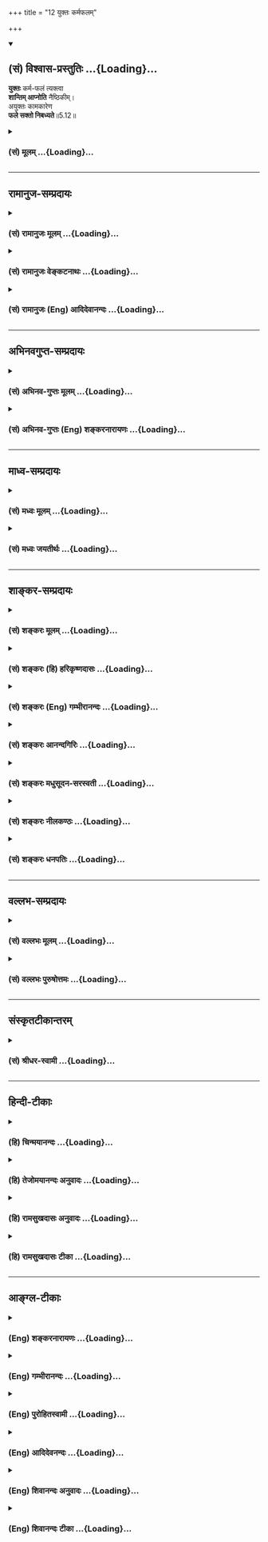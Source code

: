 +++
title = "12 युक्तः कर्मफलम्"

+++
<div class="js_include" newlevelforh1="2" title="(सं) विश्वास-प्रस्तुतिः" unfilled url="/mahAbhAratam/vyAsaH/shlokashaH/06-bhIShma-parva/03-bhagavad-gItA-parva/saMskRtam/vishvAsa-prastutiH/05_karma-saMnyAsa-yogaH/12_yuktaH_karmaphala.md">
<details open><summary><h2>(सं) विश्वास-प्रस्तुतिः ...{Loading}...</h2></summary>

**युक्तः** कर्म-फलं त्यक्त्वा  
**शान्तिम् आप्नोति** नैष्ठिकीम्।  
अयुक्तः कामकारेण  
**फले सक्तो निबध्यते**॥5.12॥
</details>
</div>
<div class="js_include collapsed" newlevelforh1="3" title="(सं) मूलम्" unfilled url="/mahAbhAratam/vyAsaH/shlokashaH/06-bhIShma-parva/03-bhagavad-gItA-parva/saMskRtam/mUlam/05_karma-saMnyAsa-yogaH/12_yuktaH_karmaphala.md">
<details><summary><h3>(सं) मूलम् ...{Loading}...</h3></summary>

युक्तः कर्मफलं त्यक्त्वा शान्तिमाप्नोति नैष्ठिकीम्।  
अयुक्तः कामकारेण फले सक्तो निबध्यते।।5.12।।
</details>
</div>


_________________
## रामानुज-सम्प्रदायः
<div class="js_include collapsed" newlevelforh1="3" title="(सं) रामानुजः मूलम्" unfilled url="/mahAbhAratam/vyAsaH/shlokashaH/06-bhIShma-parva/03-bhagavad-gItA-parva/saMskRtam/rAmAnujaH/mUlam/05_karma-saMnyAsa-yogaH/12_yuktaH_karmaphala.md">
<details><summary><h3>(सं) रामानुजः मूलम् ...{Loading}...</h3></summary>

।।5.12।।**युक्तः** आत्मव्यतिरिक्तफलेषु अचपलः आत्मैकप्रवणः **कर्मफलं
त्यक्त्वा** केवलात्मशुद्धये कर्मानुष्ठाय **नैष्ठिकीं शान्तिम् आप्नोति**
स्थिराम् आत्मानुभवरूपां निर्वृतिम् आप्नोति। **अयुक्तः**
आत्मव्यतिरिक्तफलेषु चपलः आत्मावलोकनविमुखः **कामकारेण फले सक्तः** कर्माणि
कुर्वन् नित्यं कर्मभिः **बध्यते** नित्यसंसारी भवति। अतः फलसङ्गरहित
इन्द्रियाकारेण परिणतायां प्रकृतौ कर्माणि संन्यस्य आत्मनो बन्धमोचनाय एव
कर्माणि कुर्वीत इति उक्तं भवति। अथ देहाकारपरिणतायां प्रकृतौ
कर्तृत्वसंन्यास उच्यते

</details>
</div>
<div class="js_include collapsed" newlevelforh1="3" title="(सं) रामानुजः वेङ्कटनाथः" unfilled url="/mahAbhAratam/vyAsaH/shlokashaH/06-bhIShma-parva/03-bhagavad-gItA-parva/saMskRtam/rAmAnujaH/venkaTanAthaH/05_karma-saMnyAsa-yogaH/12_yuktaH_karmaphala.md">
<details><summary><h3>(सं) रामानुजः वेङ्कटनाथः ...{Loading}...</h3></summary>

  
  
।।5.12।। एकस्यैव कर्मणो बन्धहेतुत्वं मोक्षहेतुत्वं च
फलसङ्गतदभावादिरूपसहकारिविशेषाद्युज्यत इतीममर्थं विशदयति युक्तः इति
श्लोकेन। अत्र युक्तशब्देन समाहितचेतस्त्वमुच्यते। तच्चात्र
फलान्तरविरक्तिपूर्वकमात्मप्रावण्यमेवेति व्यञ्जनाय
आत्मव्यतिरिक्तेत्याद्युक्तम्। कर्मफलं त्यक्त्वेति
वचनात्कर्मस्वरूपानुष्ठानं पूर्वोक्तमिहार्थसिद्धं दर्शितम्। नैष्ठिकीं
शान्तिमित्यनेन साक्षान्मोक्षप्रतीतिः स्यात्। तद्व्युदासायाह स्थिरामिति।
प्रकरणलब्धोऽयं विशेषः। निष्ठायां भवतीति नैष्ठिकी। कामकारेण इति न
स्वैराचारो विवक्षितः तस्य दूरनिरस्तत्वात्। अतः कामकर्तृकंप्रेरणं कामकारः
तेन यथाभिमतफलसङ्गमात्रं विवक्षितमित्याह कामकारेण फले सक्त इति। निबध्यत
इत्यत्रोपसर्गेण नितरां बन्धो विवक्षित इति दर्शयतिनित्यसंसारी भवतीति।
वर्तमानव्यपदेशाद्वा तथा विवक्षा।  
  

</details>
</div>
<div class="js_include collapsed" newlevelforh1="3" title="(सं) रामानुजः (Eng) आदिदेवानन्दः" unfilled url="/mahAbhAratam/vyAsaH/shlokashaH/06-bhIShma-parva/03-bhagavad-gItA-parva/saMskRtam/rAmAnujaH/english/AdidevAnandaH/05_karma-saMnyAsa-yogaH/12_yuktaH_karmaphala.md">
<details><summary><h3>(सं) रामानुजः (Eng) आदिदेवानन्दः ...{Loading}...</h3></summary>

5.12 A Yogin is one who has no hankering for fruits other than the self,
and who is exclusively devoted to the self. If a man renounces the fruits of actions and performs actions merely for the purification of himself, he attains lasting peace, i.e., he attains bliss which is of the form of lasting experience of the self. The unsteady person is one who is inclined towards fruits other than the self. He has turned himself away from the vision of the self. Being impelled by desire, he becomes attached to fruits of actions, and remains bound for ever by them. That is, he becomes a perpetual Samsarin or one involved in transmigratory cycle endlessly. What is said is this: Free of attachment for fruits and attributing one's actions to Prakrti which has developed into the form of senses, one should perform actions merely to free the self from bondage. Next, the shifting of agency to Prakrti, from which the body has come into existence, is described:

</details>
</div>


_________________
## अभिनवगुप्त-सम्प्रदायः
<div class="js_include collapsed" newlevelforh1="3" title="(सं) अभिनव-गुप्तः मूलम्" unfilled url="/mahAbhAratam/vyAsaH/shlokashaH/06-bhIShma-parva/03-bhagavad-gItA-parva/saMskRtam/abhinava-guptaH/mUlam/05_karma-saMnyAsa-yogaH/12_yuktaH_karmaphala.md">
<details><summary><h3>(सं) अभिनव-गुप्तः मूलम् ...{Loading}...</h3></summary>

।।5.12।। युक्त इति। नैष्ठिकीम् अपुनरावर्तिनीम्।

</details>
</div>
<div class="js_include collapsed" newlevelforh1="3" title="(सं) अभिनव-गुप्तः (Eng) शङ्करनारायणः" unfilled url="/mahAbhAratam/vyAsaH/shlokashaH/06-bhIShma-parva/03-bhagavad-gItA-parva/saMskRtam/abhinava-guptaH/english/shankaranArAyaNaH/05_karma-saMnyAsa-yogaH/12_yuktaH_karmaphala.md">
<details><summary><h3>(सं) अभिनव-गुप्तः (Eng) शङ्करनारायणः ...{Loading}...</h3></summary>

5.12 Yuktah etc. Highest : that from which there is no return.

</details>
</div>


_________________
## माध्व-सम्प्रदायः
<div class="js_include collapsed" newlevelforh1="3" title="(सं) मध्वः मूलम्" unfilled url="/mahAbhAratam/vyAsaH/shlokashaH/06-bhIShma-parva/03-bhagavad-gItA-parva/saMskRtam/madhvaH/mUlam/05_karma-saMnyAsa-yogaH/12_yuktaH_karmaphala.md">
<details><summary><h3>(सं) मध्वः मूलम् ...{Loading}...</h3></summary>

।।5.12।। पुनर्युक्त्यादिनियमनार्थं युक्तायुक्तफलमाह युक्त इति। युक्तो
योगयुक्तः।

</details>
</div>
<div class="js_include collapsed" newlevelforh1="3" title="(सं) मध्वः जयतीर्थः" unfilled url="/mahAbhAratam/vyAsaH/shlokashaH/06-bhIShma-parva/03-bhagavad-gItA-parva/saMskRtam/madhvaH/jayatIrthaH/05_karma-saMnyAsa-yogaH/12_yuktaH_karmaphala.md">
<details><summary><h3>(सं) मध्वः जयतीर्थः ...{Loading}...</h3></summary>

।।5.12।। तथापि युक्त इत्येतत् पुनरुक्तमित्यत आह **पुनरि**ति।
युक्तिर्योगः। आदिपदेन सन्न्यासः। युक्तायुक्तेत्युपलक्षणम्।
सन्न्यास्यसन्न्यासीत्यपि ग्राह्यम्। प्राक् सन्न्यासयोगौ मिलितावेव फलं
साधयतो नान्यतरपरित्यागेनान्यतर इति नियमज्ञापनार्थं तयोः फलमुक्तम्।
इदानीं तु तावेव मोक्षसाधनम् न तु तदुभयत्यागेनान्यदिति नियमज्ञापनाय
योगसन्न्यासवतस्तदुभयाभाववतश्च मुक्तिसंसारविस्तारलक्षणं फलमाहेत्यर्थः।
युक्तशब्दस्य सहिताद्यर्थनिवारणायार्थमाह **युक्त** इति।

</details>
</div>


_________________
## शाङ्कर-सम्प्रदायः
<div class="js_include collapsed" newlevelforh1="3" title="(सं) शङ्करः मूलम्" unfilled url="/mahAbhAratam/vyAsaH/shlokashaH/06-bhIShma-parva/03-bhagavad-gItA-parva/saMskRtam/shankaraH/mUlam/05_karma-saMnyAsa-yogaH/12_yuktaH_karmaphala.md">
<details><summary><h3>(सं) शङ्करः मूलम् ...{Loading}...</h3></summary>

।।5.12।। **युक्तः** ईश्वराय कर्माणि करोमि न मम फलाय इत्येवं समाहितः सन्
**कर्मफलं त्यक्त्वा** परित्यज्य शान्तिं मोक्षाख्याम् **आप्नोति
नैष्ठिकीं** निष्ठायां भवां
सत्त्वशुद्धिज्ञानप्राप्तिसर्वकर्मसंन्यासज्ञाननिष्ठाक्रमेणेति वाक्यशेषः।
यस्तु पुनः अयुक्तः असमाहितः **कामकारेण** करणं कारः कामस्य कारः कामकारः
तेन कामकारेण कामप्रेरिततयेत्यर्थः मम फलाय इदं करोमि कर्म इत्येवं **फले
सक्तः निबध्यते।** अतः त्वं युक्तो भव इत्यर्थः।। यस्तु परमार्थदर्शी सः

</details>
</div>
<div class="js_include collapsed" newlevelforh1="3" title="(सं) शङ्करः (हि) हरिकृष्णदासः" unfilled url="/mahAbhAratam/vyAsaH/shlokashaH/06-bhIShma-parva/03-bhagavad-gItA-parva/saMskRtam/shankaraH/hindI/harikRShNadAsaH/05_karma-saMnyAsa-yogaH/12_yuktaH_karmaphala.md">
<details><summary><h3>(सं) शङ्करः (हि) हरिकृष्णदासः ...{Loading}...</h3></summary>

।।5.12।। क्योंकि सब कर्म ईश्वरके लिये ही हैं मेरे फलके लिये नहीं इस
प्रकार निश्चयवाला योगी कर्मफलका त्याग करके ज्ञाननिष्ठामें होनेवाली
मोक्षरूप परम शान्तिको प्राप्त हो जाता है। यहाँ पहले अन्तःकरणकी शुद्धि
फिर ज्ञानप्राप्ति फिर सर्वकर्मसंन्यासरूप ज्ञाननिष्ठाकी प्राप्ति इस
प्रकार क्रमसे परम शान्तिको प्राप्त होता है इतना वाक्य अधिक समझ लेना
चाहिये। परंतु जो अयुक्त है अर्थात् उपर्युक्त निश्चयवाला नहीं है वह कामकी
प्रेरणासे अपने फलके लिये यह कर्म मैं करता हूँ इस प्रकार फलमें आसक्त होकर
बँधता है। इसलिये तू युक्त हो अर्थात् उपर्युक्त निश्चयवाला हो यह अभिप्राय
है। करणका नाम कार है कामके करणका नाम कामकार है उसमें तृतीया विभक्ति
जो़ड़नेसे कामके कारणसे अर्थात् कामकी प्रेरणासे यह अर्थ हुआ।

</details>
</div>
<div class="js_include collapsed" newlevelforh1="3" title="(सं) शङ्करः (Eng) गम्भीरानन्दः" unfilled url="/mahAbhAratam/vyAsaH/shlokashaH/06-bhIShma-parva/03-bhagavad-gItA-parva/saMskRtam/shankaraH/english/gambhIrAnandaH/05_karma-saMnyAsa-yogaH/12_yuktaH_karmaphala.md">
<details><summary><h3>(सं) शङ्करः (Eng) गम्भीरानन्दः ...{Loading}...</h3></summary>

5.12 Tyaktva, giving up; karma-phalam, the result of work; yuktah, by
becoming resolute in faith, by having this conviction thus-'Actions are
for God, not for my gain'; apnoti, attains; santim, Peace, called
Liberation; naisthikim arising from steadfastness. It is to be
understood that he attains this through the stages of purification of
the heart, acisition of Knowledge, renunciation of all actions, and
steadfastness in Knowledge. On the other hand, however, he who is
ayuktah, lacking in resolute faith; he, phale saktah, being attached to
result; thinking, 'I am doing this work for my gain'; kama-karena, under
the impulsion of desire-kara is the same as karana (action); the action
of desire (kama-kara; under that impulsion of desire, i.e. being
prompted by desire; nibadhyate, gets bound. Therefore you become
resolute in faith. This is the idea. But one who has experienced the
supreme Reality-

</details>
</div>
<div class="js_include collapsed" newlevelforh1="3" title="(सं) शङ्करः आनन्दगिरिः" unfilled url="/mahAbhAratam/vyAsaH/shlokashaH/06-bhIShma-parva/03-bhagavad-gItA-parva/saMskRtam/shankaraH/AnandagiriH/05_karma-saMnyAsa-yogaH/12_yuktaH_karmaphala.md">
<details><summary><h3>(सं) शङ्करः आनन्दगिरिः ...{Loading}...</h3></summary>

।।5.12।। इतश्च सङ्गं त्यक्त्वा कर्मानुष्ठानं त्वया कर्तव्यमित्याह
**यस्माच्चेति।** युक्तः सन्फलं त्यक्त्वा कर्म कुर्वन्मोक्षाख्यां शान्तिं
यस्मादाप्नोति तस्माच्च त्वया सङ्गं त्यक्त्वा कर्म कर्तव्यमिति योजना।
विपक्षे दोषमाह **अयुक्त इति।** युक्तत्वं व्याकरोति **ईश्वरायेति।** फलं
परित्यज्य कर्म कुर्वन्निति शेषः। नैष्ठिकी शान्तिरित्येतदेव विशदयति
**सत्त्वेति।** द्वितीयमर्धं विभजते **यस्त्विति।** असमाधाने दोषादर्जुनस्य
नियोगं दर्शयति **अतस्त्वमिति।**

</details>
</div>
<div class="js_include collapsed" newlevelforh1="3" title="(सं) शङ्करः मधुसूदन-सरस्वती" unfilled url="/mahAbhAratam/vyAsaH/shlokashaH/06-bhIShma-parva/03-bhagavad-gItA-parva/saMskRtam/shankaraH/madhusUdana-sarasvatI/05_karma-saMnyAsa-yogaH/12_yuktaH_karmaphala.md">
<details><summary><h3>(सं) शङ्करः मधुसूदन-सरस्वती ...{Loading}...</h3></summary>

।।5.12।। कर्तृत्वाभिमानसाम्येऽपि तेनैव कर्मणा कश्चिन्मुच्यते कश्चित्तु
बध्यत इति वैषम्ये को हेतुरिति तत्राह युक्तः ईश्वरायैवैतानि कर्माणि न मभ
फलायेत्येवमभिप्रायवान्कर्मफलं त्यक्त्वा कर्माणि कुर्वन् शान्तिं
मोक्षाख्यामाप्नोति। नैष्ठिकीं सत्त्वशुद्धिं
नित्यानित्यवस्तुविवेकसंन्यासज्ञाननिष्ठाक्रमेण जातामिति यावत्। यस्तु
पुनरयुक्त ईश्वरायैवैतानि कर्माणि न मम फलायेत्यभिप्रायशून्यः स कामकारेण
कामतः प्रवृत्त्या मम फलायैवेदं कर्म करोमीति फले सक्तो निबध्यते
कर्मभिर्नितरां संसारबन्धं प्राप्नोति। यस्मादेवं तस्मात्त्वमपि युक्तः
सन्कर्माणि कुर्विति वाक्यशेषः।

</details>
</div>
<div class="js_include collapsed" newlevelforh1="3" title="(सं) शङ्करः नीलकण्ठः" unfilled url="/mahAbhAratam/vyAsaH/shlokashaH/06-bhIShma-parva/03-bhagavad-gItA-parva/saMskRtam/shankaraH/nIlakaNThaH/05_karma-saMnyAsa-yogaH/12_yuktaH_karmaphala.md">
<details><summary><h3>(सं) शङ्करः नीलकण्ठः ...{Loading}...</h3></summary>

।।5.12।। किंच **युक्त इति।** युक्तो ब्रह्मण्याधाय
कर्माणीत्यादिनोक्तलक्षणः कर्मणां फलं त्यक्त्वा ईश्वरे समर्प्य शान्तिं
कैवल्यं नैष्ठिकीं सत्वशुद्ध्यादिक्रमप्राप्तब्रह्मनिष्ठाफलभूतां
प्राप्नोति। अयुक्तस्तद्विपरीतः कामकारेण स्वैरवृत्त्या फले सक्तः सन्
नितरां बध्यते।

</details>
</div>
<div class="js_include collapsed" newlevelforh1="3" title="(सं) शङ्करः धनपतिः" unfilled url="/mahAbhAratam/vyAsaH/shlokashaH/06-bhIShma-parva/03-bhagavad-gItA-parva/saMskRtam/shankaraH/dhanapatiH/05_karma-saMnyAsa-yogaH/12_yuktaH_karmaphala.md">
<details><summary><h3>(सं) शङ्करः धनपतिः ...{Loading}...</h3></summary>

।।5.12।। न केवलं सत्त्वशुद्य्धर्थमेव कर्माण्यनुष्ठेयान्यपितु परंपरया
मोक्षायापीत्याह **युक्त इति।** युक्तः परमेश्वराय कर्माणि न मम
फलायेत्येवं समाहितः सन् फर्मफलं परित्यज्य शान्तिं मोक्षाख्यां नैष्ठिकीं
निष्ठायां भवां सत्त्वशुद्धिज्ञानप्राप्तिसर्वकर्मसंन्यासज्ञाननिष्ठाक्रमेण
प्राप्नोति। विपक्षे दोषमाह। यस्तु पुनरयुक्तोऽसमाहितः कामकारेण
कामप्रेरणया फलार्थमिदं कर्म करोमीत्येवं फले सक्तः स निबध्यतेऽतस्त्वं
युक्तः सन् कर्माणि कुर्वित्यभिप्रायः।

</details>
</div>


_________________
## वल्लभ-सम्प्रदायः
<div class="js_include collapsed" newlevelforh1="3" title="(सं) वल्लभः मूलम्" unfilled url="/mahAbhAratam/vyAsaH/shlokashaH/06-bhIShma-parva/03-bhagavad-gItA-parva/saMskRtam/vallabhaH/mUlam/05_karma-saMnyAsa-yogaH/12_yuktaH_karmaphala.md">
<details><summary><h3>(सं) वल्लभः मूलम् ...{Loading}...</h3></summary>

।।5.12।। एवं च योगेन कर्मकरणे मोक्षं विपरीते बन्धनं चाह युक्त इति।
शान्तिः फलं तत्र च बन्धः।

</details>
</div>
<div class="js_include collapsed" newlevelforh1="3" title="(सं) वल्लभः पुरुषोत्तमः" unfilled url="/mahAbhAratam/vyAsaH/shlokashaH/06-bhIShma-parva/03-bhagavad-gItA-parva/saMskRtam/vallabhaH/puruShottamaH/05_karma-saMnyAsa-yogaH/12_yuktaH_karmaphala.md">
<details><summary><h3>(सं) वल्लभः पुरुषोत्तमः ...{Loading}...</h3></summary>

  
  
।।5.12।। ननु साधनदशायां फलत्यागेन कर्मकरणं किम्प्रयोजनकं इत्याशङ्क्याह
युक्त इति। युक्तो भगवद्भजनैकनिष्ठः सन् कर्मफलं त्यक्त्वा
भगवदाज्ञारूपत्वेन कर्म करोति स नैष्ठिकीं भगवत्तोपरूपां शान्तिं
भगवदाज्ञाकरणाभावं तापरहितभगवदाज्ञाकरणतोपरूपां प्राप्नोतीत्यर्थः। अतः
साधनदशायामपि भगवदाज्ञात्वेन कर्मकरणमुत्तममिति भावः। अभगवदीयस्तु फलाशया
कर्मकरणेन बद्धो भवतीत्याह अयुक्त इति। अयुक्तः अभगवदीयः कामकारेण कामनया
प्रवृत्तः फले सक्तः सन्निबध्यते नितरां बद्धो भवति। न भगवत्सम्बन्धं
प्राप्नोतीत्यर्थः।  
  

</details>
</div>


_________________
## संस्कृतटीकान्तरम्
<div class="js_include collapsed" newlevelforh1="3" title="(सं) श्रीधर-स्वामी" unfilled url="/mahAbhAratam/vyAsaH/shlokashaH/06-bhIShma-parva/03-bhagavad-gItA-parva/saMskRtam/shrIdhara-svAmI/05_karma-saMnyAsa-yogaH/12_yuktaH_karmaphala.md">
<details><summary><h3>(सं) श्रीधर-स्वामी ...{Loading}...</h3></summary>

।।5.12।। ननु तेनैव कर्मणा कश्चिन्मुच्यते कश्चिद्बध्यत इति व्यवस्था कथमत
आह **युक्त इति।** युक्तः परमेश्वरैकनिष्ठः सन्कर्मणां फलं त्यक्त्वा
कर्माणि कुर्वन्नात्यन्तिकीं शान्तिं मोक्षं प्राप्नोति। अयुक्तस्तु
बहिर्मुखः कामकारेण कामतः प्रवृत्त्या फले आसक्तो नितरां बन्धं प्राप्नोति।

</details>
</div>


_________________
## हिन्दी-टीकाः
<div class="js_include collapsed" newlevelforh1="3" title="(हि) चिन्मयानन्दः" unfilled url="/mahAbhAratam/vyAsaH/shlokashaH/06-bhIShma-parva/03-bhagavad-gItA-parva/hindI/chinmayAnandaH/05_karma-saMnyAsa-yogaH/12_yuktaH_karmaphala.md">
<details><summary><h3>(हि) चिन्मयानन्दः ...{Loading}...</h3></summary>

।।5.12।। कर्मफल की प्राप्ति की चिन्ताओं से मुक्त होकर सम्यक् प्रकार से
कर्माचरण के द्वारा कर्मयोगी को अनिर्वचनीय शान्ति प्राप्त होती है। यह
शान्ति आर्थिक अथवा राजनैतिक परिस्थितियों द्वारा उत्पन्न की जाने वाली कोई
वस्तु नहीं है। संविधान बनाने वाली संस्थाओं तथा अन्तर्राष्ट्रीय संगठनों
के द्वारा भी इस शान्ति को स्थापित नहीं किया जा सकता। यह तो मनुष्य के मन
की वह स्थिति है जबकि उसका आन्तरिक संसार विक्षुब्ध करने वाले विचारों के
मदोन्मत्त तूफानों से विचलित नहीं होता। शान्ति एक अखण्डानुभूति एवं एक
संगठित व्यक्तित्व को सुरभि है। यज्ञ भावना से कर्म करते हुए इस शान्ति को
प्राप्त करना ही यहां प्रतिपादित क्रांतिकारी सिद्धांत है। जब साधक
कर्तृत्व के अभिमान और फल की आसक्ति का त्याग करके अपने कर्तव्य कर्म करता
है तब उसे कर्मयोग निष्ठा की शान्ति शीघ्र ही प्राप्त होती है। इसी बात पर
अधिक बल देने के लिये भगवान् कहते हैं कि कर्मयोगी के विपरीत जो अयुक्त
पुरुष है वह अभिमान तथा फलासक्ति के कारण अपने ही कर्मों से बँधता है। जो
औषधि कम मात्रा में उपचार का कार्य करती है उसी का अधिक मात्रा में सेवन
मृत्यु का कारण बन सकता है जैसे नींद की गोलियाँ। जो शस्त्र आत्मरक्षण का
साधन है वही आत्महनन का भी कारण बन सकता है। इसी प्रकार जगत् में अविवेक से
कार्य करने पर संतोष और आनन्द के आलोक के मिलन के स्थान पर दृढ़तर बन्धन और
अथाह अन्धकारमय जीवन प्राप्त होता है। इसका एकमात्र कारण है हमारी किसी
फलविशेष के लिए कामना। भविष्य मे अपने मन के अनुकूल स्थिति को चाहने का नाम
है कामना अथवा इच्छा। यदि एक मेंढक अपना विस्तार करता हुआ बैल के आकार का
बनने का प्रयत्न करे तो उसका अन्त दुखपूर्ण ही होगा। एक परिच्छिन्न
सार्मथ्य का जीव स्वयं के अनुकूल और इष्ट परिस्थिति का निर्माण करने में
सर्वथा असमर्थ है। उसका प्रयत्न उस मेढक के समान ही होने के कारण
अविवेकपूर्ण है। उसको यह समझना चाहिए कि कर्म करने में वह स्वतन्त्र है
परन्तु कर्मफल अनेक नियमों के अनुसार प्राप्त होने के कारण फल प्राप्ति में
वह परवश है। इसलिए किसी फलविशेष में आसक्त होकर उसका आग्रह रखना केवल
अज्ञान के सिवाय और कुछ नहीं। परन्तु जो परमार्थदर्शी हैं उसके विषय में
कहते हैं

</details>
</div>
<div class="js_include collapsed" newlevelforh1="3" title="(हि) तेजोमयानन्दः अनुवादः" unfilled url="/mahAbhAratam/vyAsaH/shlokashaH/06-bhIShma-parva/03-bhagavad-gItA-parva/hindI/tejomayAnandaH/anuvAdaH/05_karma-saMnyAsa-yogaH/12_yuktaH_karmaphala.md">
<details><summary><h3>(हि) तेजोमयानन्दः अनुवादः ...{Loading}...</h3></summary>

।।5.12।। युक्त पुरुष कर्मफल का त्याग करके परम शान्ति को प्राप्त होता
है; और अयुक्त पुरुष फल में आसक्त हुआ कामना के द्वारा बँधता है।।

</details>
</div>
<div class="js_include collapsed" newlevelforh1="3" title="(हि) रामसुखदासः अनुवादः" unfilled url="/mahAbhAratam/vyAsaH/shlokashaH/06-bhIShma-parva/03-bhagavad-gItA-parva/hindI/rAmasukhadAsaH/anuvAdaH/05_karma-saMnyAsa-yogaH/12_yuktaH_karmaphala.md">
<details><summary><h3>(हि) रामसुखदासः अनुवादः ...{Loading}...</h3></summary>

।।5.12।। कर्मयोगी कर्मफलका त्याग करके नैष्ठिकी शान्तिको प्राप्त होता है।
परन्तु सकाम मनुष्य कामनाके कारण फलमें आसक्त होकर बँध जाता है।

</details>
</div>
<div class="js_include collapsed" newlevelforh1="3" title="(हि) रामसुखदासः टीका" unfilled url="/mahAbhAratam/vyAsaH/shlokashaH/06-bhIShma-parva/03-bhagavad-gItA-parva/hindI/rAmasukhadAsaH/TIkA/05_karma-saMnyAsa-yogaH/12_yuktaH_karmaphala.md">
<details><summary><h3>(हि) रामसुखदासः टीका ...{Loading}...</h3></summary>

5.12।।***व्याख्या--*'युक्तः'--**इस पदका अर्थ प्रसङ्गके अनुसार लिया
जाता है; जैसे--इसी अध्यायके आठवें श्लोकमें अपनेको अकर्ता माननेवाले
साङ्ख्ययोगीके लिये **'युक्तः'** पद आया है, ऐसे ही यहाँ कर्मफलका त्याग
करनेवाले कर्मयोगीके लिये **'युक्तः'** पद आया है। जिनका उद्देश्य 'समता' है
वे सभी पुरुष युक्त अर्थात् योगी हैं। यहाँ कर्मयोगीका प्रकरण चल रहा है,
इसलिये यहाँ '**युक्तः'** पद ऐसे कर्मयोगीके लिये आया है, जिसकी बुद्धि
व्यवसायात्मिका होनेसे जिसमें सांसारिक कामनाओंका अभाव हो गया है।

</details>
</div>


_________________
## आङ्ग्ल-टीकाः
<div class="js_include collapsed" newlevelforh1="3" title="(Eng) शङ्करनारायणः" unfilled url="/mahAbhAratam/vyAsaH/shlokashaH/06-bhIShma-parva/03-bhagavad-gItA-parva/english/shankaranArAyaNaH/05_karma-saMnyAsa-yogaH/12_yuktaH_karmaphala.md">
<details><summary><h3>(Eng) शङ्करनारायणः ...{Loading}...</h3></summary>

5.12. Having abandoned \[the attachment for\] the fruit of actions, the master of Yoga attains the highest Peace. \[But\] the person, other than the master of Yoga, attached to the fruit of action, is bound by his action born of desire.

</details>
</div>
<div class="js_include collapsed" newlevelforh1="3" title="(Eng) गम्भीरानन्दः" unfilled url="/mahAbhAratam/vyAsaH/shlokashaH/06-bhIShma-parva/03-bhagavad-gItA-parva/english/gambhIrAnandaH/05_karma-saMnyAsa-yogaH/12_yuktaH_karmaphala.md">
<details><summary><h3>(Eng) गम्भीरानन्दः ...{Loading}...</h3></summary>

5.12 Giving up the result of work by becoming resolute in faith, one attains Peace arising from steadfastness. One who is lacking in resolute faith, being attached to the result under the impulsion of desire,
becomes bound.

</details>
</div>
<div class="js_include collapsed" newlevelforh1="3" title="(Eng) पुरोहितस्वामी" unfilled url="/mahAbhAratam/vyAsaH/shlokashaH/06-bhIShma-parva/03-bhagavad-gItA-parva/english/purohitasvAmI/05_karma-saMnyAsa-yogaH/12_yuktaH_karmaphala.md">
<details><summary><h3>(Eng) पुरोहितस्वामी ...{Loading}...</h3></summary>

5.12 Having abandoned the fruit of action, he wins eternal peace. Others unacquainted with spirituality, led by desire and clinging to the benefit which they think will follow their actions, become entangled in them.

</details>
</div>
<div class="js_include collapsed" newlevelforh1="3" title="(Eng) आदिदेवनन्दः" unfilled url="/mahAbhAratam/vyAsaH/shlokashaH/06-bhIShma-parva/03-bhagavad-gItA-parva/english/AdidevanandaH/05_karma-saMnyAsa-yogaH/12_yuktaH_karmaphala.md">
<details><summary><h3>(Eng) आदिदेवनन्दः ...{Loading}...</h3></summary>

5.12 A Yogin, renouncing the fruits of his actions, attains lasting peace. But the unsteady man who is attached to fruits of actions, being impelled by desire, is bound.

</details>
</div>
<div class="js_include collapsed" newlevelforh1="3" title="(Eng) शिवानन्दः अनुवादः" unfilled url="/mahAbhAratam/vyAsaH/shlokashaH/06-bhIShma-parva/03-bhagavad-gItA-parva/english/shivAnandaH/anuvAdaH/05_karma-saMnyAsa-yogaH/12_yuktaH_karmaphala.md">
<details><summary><h3>(Eng) शिवानन्दः अनुवादः ...{Loading}...</h3></summary>

5.12 The united one (the well poised or the harmonised) having abandoned the fruit of action attains to the eternal peace: the non-united only
(the unsteady or the unbalanced) impelled by desire, attached to the fruit, is bound.

</details>
</div>
<div class="js_include collapsed" newlevelforh1="3" title="(Eng) शिवानन्दः टीका" unfilled url="/mahAbhAratam/vyAsaH/shlokashaH/06-bhIShma-parva/03-bhagavad-gItA-parva/english/shivAnandaH/TIkA/05_karma-saMnyAsa-yogaH/12_yuktaH_karmaphala.md">
<details><summary><h3>(Eng) शिवानन्दः टीका ...{Loading}...</h3></summary>

5.12 युक्तः the united one (the well poised); कर्मफलम् fruit of action;
त्यक्त्वा having abandoned; शान्तिम् peace; आप्नोति attains; नैष्ठिकीम्
final; अयुक्तः the nonunited one; कामकारेण impelled by desire; फले in the fruit (of action); सक्तः attached; निबध्यते is bound.Commentary Santim naishthikim is interpreted as peace born of devotion of steadfastness. The harmonious man who does actions for the sake of the Lord without expectation of the fruit and who says; I do actions for my Lord only; not for my personal gain or profit; attains to the peace born of devotion; through the following four stages; viz.; purity of mind;
the attainment of knowledge; renunciation of actions; and steadiness in wisdom. But the unbalanced or the unharmonised man who is led by desire and who is attached to the fruits of the actions and who says; I have done such and such an action I will get such and such a fruit; is firmly bound.

</details>
</div>
